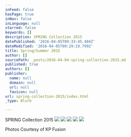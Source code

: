 ```yaml
---
inFeed: false
hasPage: true
inNav: false
inLanguage: null
starred: false
keywords: []
description: SPRING Collection 2015
datePublished: '2016-04-05T09:33:45.404Z'
dateModified: '2016-04-05T09:29:19.799Z'
title: Spring/Summer 2015
author: []
sourcePath: _posts/2016-04-04-spring-collection-2015.md
published: true
authors: []
publisher:
  name: null
  domain: null
  url: null
  favicon: null
url: spring-collection-2015/index.html
_type: Blurb

---
```

SPRING Collection 2015
![](https://the-grid-user-content.s3-us-west-2.amazonaws.com/22001e22-5594-4d24-a116-416021c691d4.jpg)
![](https://the-grid-user-content.s3-us-west-2.amazonaws.com/13e26911-59ce-4291-a4a5-9e28532239ec.jpg)
![](https://the-grid-user-content.s3-us-west-2.amazonaws.com/b4317fc4-e787-4cd6-965b-a71c0075f117.jpg)
![](https://the-grid-user-content.s3-us-west-2.amazonaws.com/7fe9605d-b161-47bd-a342-ff9ab71d48b3.jpg)
![](https://the-grid-user-content.s3-us-west-2.amazonaws.com/5e99519f-604c-4531-84d8-c9bf0dafb380.jpg)

Photos Courtesy of KP Fusion
